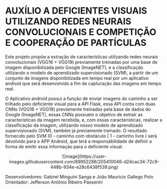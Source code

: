 # AUXÍLIO A DEFICIENTES VISUAIS UTILIZANDO REDES NEURAIS CONVOLUCIONAIS E COMPETIÇÃO E COOPERAÇÃO DE PARTÍCULAS

Este projeto propõe a extração de características utilizando redes neurais convolucionais (VGG16 + VGG19) previamente treinadas por uma base de imagem disponibilizada pelo Google (ImageNET), e a classificação utilizando o modelo de aprendizado supervisionado (SVM), a partir de um conjunto de imagens disponibilizada em tempo real por um aplicativo android que será desenvolvido a fim de capturação das imagens em tempo real.

O Aplicativo android possui a função de enviar imagens do caminho a ser trilhado pelo deficiente visual para a API Flask, essa API conta com duas CNNs (VGG16 + VGG19) previamente treinadas pela base de dados do Google (ImageNET), essas CNNs possuem o objetivo de extrair as caracteristicas da imagem recebida, e, com essas caracteristicas, realizar a classificação da imagem, utilizando nosso modelo de aprendizado supervisionado (SVM), também já previamente treinado. O resultado fornecido pelo SVM (0 - caminho com obstáculo | 1 - caminho livre ) será devolvido para o APP Android, que terá a responsábilidade de definir a forma de emitir essa informação para o deficiente vísual.

<p align="center">
   ![image](https://user-images.githubusercontent.com/89952288/205410046-d24cac34-72c9-448b-934e-e28c6438f539.png)
</p>

Desenvolvedores: Gabirel Minguini Sanga e João Mauricio Gallego Polo
Orientador: Jefferson Antônio Ribeiro Passerini
